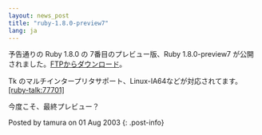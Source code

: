 ```yaml
---
layout: news_post
title: "ruby-1.8.0-preview7"
lang: ja
---
```


予告通りの Ruby 1.8.0 の 7番目のプレビュー版、Ruby 1.8.0-preview7
が公開されました。[FTPからダウンロード][1]。

Tk のマルチインタープリタサポート、Linux-IA64などが対応されてます。[\[ruby-talk:77701\]][2]

今度こそ、最終プレビュー？

Posted by tamura on 01 Aug 2003
{: .post-info}



[1]: ftp://ftp.ruby-lang.org/pub/ruby/1.8/ruby-1.8.0-preview7.tar.gz 
[2]: http://blade.nagaokaut.ac.jp/cgi-bin/scat.rb/ruby/ruby-talk/77701 
